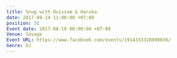 ```yaml
---
title: Snug with Ouissam & Haruka
date: 2017-08-14 11:00:00 +07:00
position: 31
Event date: 2017-08-19 00:00:00 +07:00
Venue: Savage
Event URL: https://www.facebook.com/events/1914333328890036/
Genre: DJ
---
```


